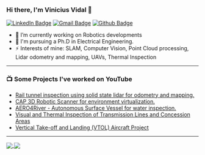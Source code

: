 ### Hi there, I'm Vinicius Vidal 👋

<!--
**viniciusvidal2/viniciusvidal2** is a ✨ _special_ ✨ repository because its `README.md` (this file) appears on your GitHub profile.
-->

[![LinkedIn Badge](https://img.shields.io/badge/-ViniciusVidal-blue?style=flat-square&logo=Linkedin&logoColor=white&link=https://https://www.linkedin.com/in/vinicius-vidal-2a6834b1/)](https://www.linkedin.com/in/vinicius-vidal-2a6834b1/)
[![Gmail Badge](https://img.shields.io/badge/-vinicius.vidal@engenharia.ufjf.br-c14438?style=flat-square&logo=Gmail&logoColor=white&link=mailto:vinicius.vidal@engenharia.ufjf.br)](mailto:vinicius.vidal@engenharia.ufjf.br)
[![Github Badge](https://img.shields.io/badge/-ViniciusVidal-black?style=flat-square&logo=Github&logoColor=white&link=https://github.com/viniciusvidal2/)](https://github.com/viniciusvidal2/)

- 🔭 I’m currently working on Robotics developments
- 🌱 I'm pursuing a Ph.D in Electrical Engineering.
- ⚡ Interests of mine: SLAM, Computer Vision, Point Cloud processing, Lidar odometry and mapping, UAVs, Thermal Inspection

<!-- ### Connect with me:

[<img align="left" alt="Vinicius | LinkedIn" width="22px" src="https://cdn.jsdelivr.net/npm/simple-icons@v3/icons/linkedin.svg" />][linkedin]
[<img align="left" alt="Vinicius | Instagram" width="22px" src="https://cdn.jsdelivr.net/npm/simple-icons@v3/icons/instagram.svg" />][instagram] -->

<!-- <br /> -->

---

### 📺 Some Projects I've worked on YouTube 

<!-- YOUTUBE:START -->
- [Rail tunnel inspection using solid state lidar for odometry and mapping.](https://www.youtube.com/watch?v=pl-wvFKQpc4)
- [CAP 3D Robotic Scanner for environment virtualization.](https://www.youtube.com/watch?v=ih2824om6oI)
- [AERO4River - Autonomous Surface Vessel for water inspection.](https://youtu.be/k-qC-Ms_5H4?list=PLxg9pywnxQpUn4iu7AmneZ1QmxKdCABWT)
- [Visual and Thermal Inspection of Transmission Lines and Concession Areas](https://www.youtube.com/watch?v=jHhmqaPVnIc)
- [Vertical Take-off and Landing (VTOL) Aircraft Project](https://www.youtube.com/watch?v=Ytr9HvbpxvU&t=250s)
<!-- YOUTUBE:END -->
---

<a href="https://github.com/anuraghazra/github-readme-stats">
  <img align="center" src="https://github-readme-stats.vercel.app/api?username=viniciusvidal2&count_private=true&show_icons=true&theme=algolia" />
</a>
<a href="https://github.com/anuraghazra/convoychat">
  <img align="center" src="https://github-readme-stats.vercel.app/api/top-langs/?username=viniciusvidal2&theme=algolia&layout=compact" />
</a>

<!-- [![Anurag's github stats](https://github-readme-stats.vercel.app/api?username=MathausFerreira&count_private=true&show_icons=true&theme=algolia)](https://github.com/anuraghazra/github-readme-stats)
[![Top Langs](https://github-readme-stats.vercel.app/api/top-langs/?username=MathausFerreira&theme=algolia)](https://github.com/anuraghazra/github-readme-stats)
 -->
